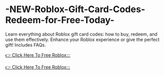 # -NEW-Roblox-Gift-Card-Codes-Redeem-for-Free-Today-
Learn everything about Roblox gift card codes: how to buy, redeem, and use them effectively. Enhance your Roblox experience or give the perfect gift! Includes FAQs.

[👉 Click Here To Free Roblox:::](https://usaofferzon.com/roblox/)

[👉 Click Here To Free Roblox:::](https://usaofferzon.com/giftcard/)
